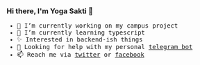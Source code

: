 ### Hi there, I'm Yoga Sakti 👋
<samp>

- 🔭 I’m currently working on my campus project
- 🌱 I’m currently learning typescript
- ✨ Interested in backend-ish things 
- 🤔 Looking for help with my personal [telegram bot](https://github.com/YogaSakti/logger-telebot)
- 📫 Reach me via [twitter](https://twitter.com/teman_bahagia) or [facebook](https://www.facebook.com/yogazacty/)

 </samp>
